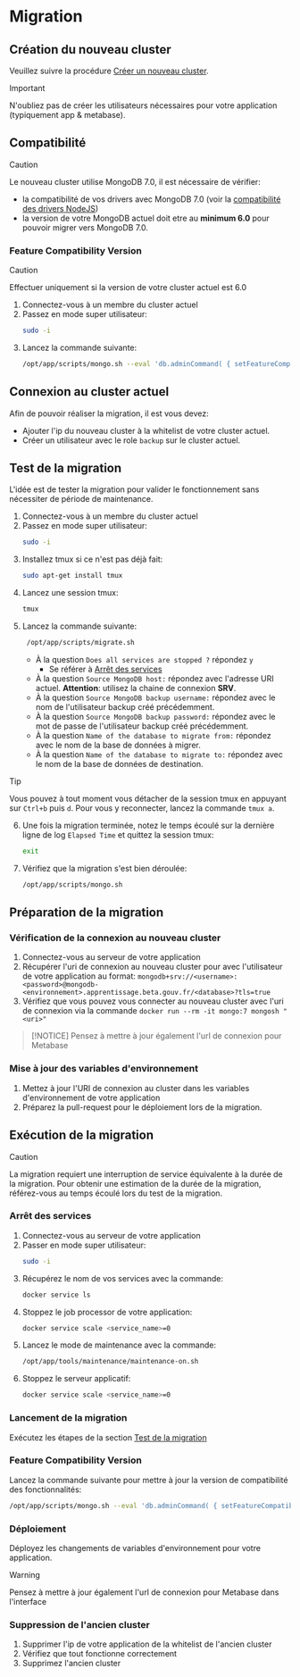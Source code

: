 # Migration

## Création du nouveau cluster

Veuillez suivre la procédure [Créer un nouveau cluster](./docs/deploy/initial.md).

> [!IMPORTANT]  
> N'oubliez pas de créer les utilisateurs nécessaires pour votre application (typiquement app & metabase).

## Compatibilité

> [!CAUTION]
> Le nouveau cluster utilise MongoDB 7.0, il est nécessaire de vérifier:
>
> - la compatibilité de vos drivers avec MongoDB 7.0 (voir la [compatibilité des drivers NodeJS](https://www.mongodb.com/docs/drivers/node/current/compatibility/#compatibility-table-legend))
> - la version de votre MongoDB actuel doit etre au **minimum 6.0** pour pouvoir migrer vers MongoDB 7.0.

### Feature Compatibility Version

> [!CAUTION]
> Effectuer uniquement si la version de votre cluster actuel est 6.0

1. Connectez-vous à un membre du cluster actuel
2. Passez en mode super utilisateur:
   ```bash
   sudo -i
   ```
3. Lancez la commande suivante:
   ```bash
   /opt/app/scripts/mongo.sh --eval 'db.adminCommand( { setFeatureCompatibilityVersion: "6.0", confirm: true } )'
   ```

## Connexion au cluster actuel

Afin de pouvoir réaliser la migration, il est vous devez:

- Ajouter l'ip du nouveau cluster à la whitelist de votre cluster actuel.
- Créer un utilisateur avec le role `backup` sur le cluster actuel.

## Test de la migration

L'idée est de tester la migration pour valider le fonctionnement sans nécessiter de période de maintenance.

1. Connectez-vous à un membre du cluster actuel
2. Passez en mode super utilisateur:
   ```bash
   sudo -i
   ```
3. Installez tmux si ce n'est pas déjà fait:
   ```bash
   sudo apt-get install tmux
   ```
4. Lancez une session tmux:
   ```bash
   tmux
   ```
5. Lancez la commande suivante:
   ```bash
    /opt/app/scripts/migrate.sh
   ```
   - À la question `Does all services are stopped ?` répondez `y`
     - Se référer à [Arrêt des services](https://github.com/mission-apprentissage/mongodb/blob/main/docs/deploy/migration.md#arr%C3%AAt-des-services)
   - À la question `Source MongoDB host:` répondez avec l'adresse URI actuel. **Attention**: utilisez la chaine de connexion **SRV**.
   - À la question `Source MongoDB backup username:` répondez avec le nom de l'utilisateur backup créé précédemment.
   - À la question `Source MongoDB backup password:` répondez avec le mot de passe de l'utilisateur backup créé précédemment.
   - À la question `Name of the database to migrate from:` répondez avec le nom de la base de données à migrer.
   - À la question `Name of the database to migrate to:` répondez avec le nom de la base de données de destination.

> [!TIP]
> Vous pouvez à tout moment vous détacher de la session tmux en appuyant sur `Ctrl+b` puis `d`. Pour vous y reconnecter, lancez la commande `tmux a`.

6. Une fois la migration terminée, notez le temps écoulé sur la dernière ligne de log `Elapsed Time` et quittez la session tmux:
   ```bash
   exit
   ```
7. Vérifiez que la migration s'est bien déroulée:
   ```bash
   /opt/app/scripts/mongo.sh
   ```

## Préparation de la migration

### Vérification de la connexion au nouveau cluster

1. Connectez-vous au serveur de votre application
2. Récupérer l'uri de connexion au nouveau cluster pour avec l'utilisateur de votre application au format: `mongodb+srv://<username>:<password>@mongodb-<environnement>.apprentissage.beta.gouv.fr/<database>?tls=true`
3. Vérifiez que vous pouvez vous connecter au nouveau cluster avec l'uri de connexion via la commande `docker run --rm -it mongo:7 mongosh "<uri>"`

> [!NOTICE]
> Pensez à mettre à jour également l'url de connexion pour Metabase

### Mise à jour des variables d'environnement

1. Mettez à jour l'URI de connexion au cluster dans les variables d'environnement de votre application
2. Préparez la pull-request pour le déploiement lors de la migration.

## Exécution de la migration

> [!CAUTION]
> La migration requiert une interruption de service équivalente à la durée de la migration. Pour obtenir une estimation de la durée de la migration, référez-vous au temps écoulé lors du test de la migration.

### Arrêt des services

1. Connectez-vous au serveur de votre application
2. Passer en mode super utilisateur:
   ```bash
   sudo -i
   ```
3. Récupérez le nom de vos services avec la commande:
   ```bash
   docker service ls
   ```
4. Stoppez le job processor de votre application:
   ```bash
   docker service scale <service_name>=0
   ```
5. Lancez le mode de maintenance avec la commande:
   ```bash
   /opt/app/tools/maintenance/maintenance-on.sh
   ```
6. Stoppez le serveur applicatif:
   ```bash
   docker service scale <service_name>=0
   ```

### Lancement de la migration

Exécutez les étapes de la section [Test de la migration](#test-de-la-migration)

### Feature Compatibility Version

Lancez la commande suivante pour mettre à jour la version de compatibilité des fonctionnalités:

```bash
/opt/app/scripts/mongo.sh --eval 'db.adminCommand( { setFeatureCompatibilityVersion: "7.0", confirm: true } )'
```

### Déploiement

Déployez les changements de variables d'environnement pour votre application.

> [!WARNING]
> Pensez à mettre à jour également l'url de connexion pour Metabase dans l'interface

### Suppression de l'ancien cluster

1. Supprimer l'ip de votre application de la whitelist de l'ancien cluster
2. Vérifiez que tout fonctionne correctement
3. Supprimez l'ancien cluster
